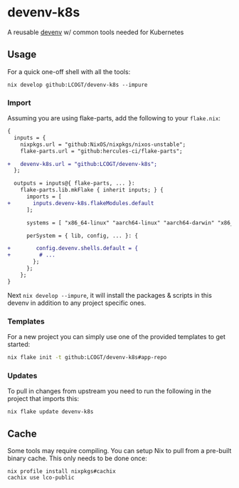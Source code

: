# devenv-k8s

A reusable [devenv](https://devenv.sh/) w/ common tools needed for Kubernetes 

## Usage

For a quick one-off shell with all the tools:

```shell
nix develop github:LCOGT/devenv-k8s --impure
```

### Import

Assuming you are using flake-parts, add the following to your `flake.nix`:

```diff
{
  inputs = {
    nixpkgs.url = "github:NixOS/nixpkgs/nixos-unstable";
    flake-parts.url = "github:hercules-ci/flake-parts";

+   devenv-k8s.url = "github:LCOGT/devenv-k8s";
  };

  outputs = inputs@{ flake-parts, ... }:
    flake-parts.lib.mkFlake { inherit inputs; } {
      imports = [
+       inputs.devenv-k8s.flakeModules.default
      ];

      systems = [ "x86_64-linux" "aarch64-linux" "aarch64-darwin" "x86_64-darwin" ];

      perSystem = { lib, config, ... }: {

+        config.devenv.shells.default = {
+         # ...
        };
      };
    };
}
```

Next `nix develop --impure`, it will install the packages & scripts in this devenv
in addition to any project specific ones.

### Templates

For a new project you can simply use one of the provided templates to get started:

```sh
nix flake init -t github:LCOGT/devenv-k8s#app-repo
```

### Updates

To pull in changes from upstream you need to run the following in the project that imports this:

```shell
nix flake update devenv-k8s
```

## Cache

Some tools may require compiling. You can setup Nix to pull from a pre-built
binary cache. This only needs to be done once:

```shell
nix profile install nixpkgs#cachix
cachix use lco-public
```


